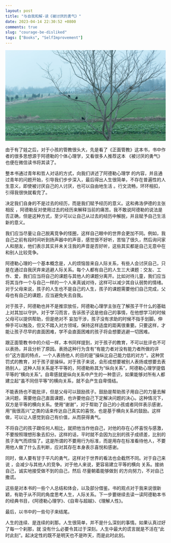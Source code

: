 ```yaml
---
layout: post
title: "与自我和解-读《被讨厌的勇气》"
date: 2023-04-14 22:30:52 +0800
comments: true
slug: "courage-be-disliked"
tags: ["Books", "SelfImprovement"]
---
```


![](/images/photo/20230203birds.jpg)

由于有了娃之后，对于小孩的管教很头大，先是看了《正面管教》这本书，书中作者的很多思想源于阿德勒的个体心理学，又看很多人推荐这本 《被讨厌的勇气》也便在微信读书将其读了。
<!--more-->

整本书通过青年和哲人对话的方式，向我们讲述了阿德勒心理学 的内容，并且通过青年的问题开始，引导我们步步深入，最后得出人生很简单，不存在普遍性的人生意义，即使被讨厌自己的人讨厌，也可以自由地生活 。行文流畅，环环相扣，引得我很快就看完了。

决定我们自身的不是过去的经历，而是我们赋予经历的意义。这和弗洛伊德的主张相反 ，阿德勒反对使用过去的经历来解释当前的痛苦。我不敢说阿德勒的说法是否正确，但是这种方式，至少可以让自己从过去的经历中解脱，并且赋予自己生活新的意义。

我们应当尽量让自己脱离竞争的怪圈，这样自己眼中的世界会更加不同。例如，我自己之前有段时间听到扬声器中的声音，感觉很不好听，苦恼了很久，然后询问家人和朋友，他们表示其实并未关注我的声音是否好听，这些其实都是自己无意中在和别人比较竞争。

阿德勒心理的一个基本概念是，人的烦恼皆来自人际关系，有些人会讨厌自己，只是在通过自我厌弃来逃避人际关系。每个人都有自己的人生三大课题：交友、工作、爱，我们应当将自己的课题与其他人的课题分离开。比如对待儿童，我们应当将其当作一个与自己一样的一个人来真诚对待，这样可以减少其自认弱势的情绪。对于父母来说，孩子的人生也不是自己的人生，孩子的课题需要他们自己完成，父母也有自己的课题，应当避免失去自我。

对于孩子，阿德勒也并不是推崇放任，阿德勒心理学主张在了解孩子干什么的基础上对其加以守护。对于学习而言，告诉孩子这是他自己的事情，在他想学习的时候父母可以提供帮助，但是绝对不 妄加干涉，孩子没有求助的时候不指手划脚。伸伸手可以触及，但又不踏入对方领域，保持这样适度的距离很重要。只要这样，才能让孩子尽早的直面困难，学不会直面困难的孩子将会想要逃避一切困难。

跟正面管教书中的介绍一样，本书同样提到，对于孩子的教育，不可以批评也不可以表扬，并且分析了原因。表扬这种行为含有“有能力者对没有能力者所做的评价”这方面的特点，一个人表扬他人 的目的是"操纵比自己能力低的对方"。这种赏罚式的教育，对于孩子是操纵。对于孩子来说，会形成想要被别人表扬或想要去表扬别人，这种人际关系是不平等的，阿德勒称其为“纵向关系”，阿德勒心理学提倡平等的“横向关系”。自卑感就是纵向关系中产生的一种意识，如果能够对所有人都 建立起“虽不同但平等”的横向关系，就不会产生自卑情结。

不能表扬也不能批评，但是父母可以鼓励孩子。鼓励是帮助孩子用自己的力量去解决问题，需要他自己直面课题，也许要他自己下定解决问题的决心。这种情况下，双方是平等的横向关系。使用“谢谢”，对于帮助了自己的小孩或者同伴表示感谢，用“我很高兴”之类的话来传达自己真实的喜悦，也是基于横向关系的鼓励。这样做，可以让人感觉到自己有价值，从而获得勇气。

不将自己的孩子跟任何人相比，就把他当作他自己，对他的存在心怀喜悦与感激，不要按照理想形象去扣分。这样的话，平时就不会因为比别的孩子成绩差，比别的孩子淘气而烦恼了。这是所谓的不要用行为标准，而是用存在标准看待他人，不要用他人做了什么去判断，应对其存在本身表示喜悦和感谢。

同时，做人要有甘于平凡的勇气，这样对于世界的看法也会截然不同。对于自己来说 ，会减少与其他人的竞争。对于他人来说，更容易建立平等的横向 关系。接纳自己，诚实地接受做不到的自己，然后 尽量朝着能够做到 的方向努力，不对自己撒谎。

这些是对本书的一些个人总结和体会，以及部分借鉴。书的观点对于我来说很新颖，有助于从不同的角度思考人生，人际关系。下一步要继续去读一读阿德勒本书的经典书目，《阿德勒心理学》、《自卑与超越》、《理解人性》。

最后，以书中的一些句子来结尾。

人生的连续、是连续的刹那。人生很简单，并不是什么深刻的事情。如果认真过好了每一个刹那，就 没有什么必要令其过于深刻。人生中最大的谎言就是不活在“此时此刻”。起决定性的既不是明天也不是昨天，而是此时此刻。